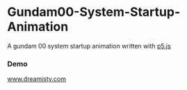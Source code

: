 # Gundam00-System-Startup-Animation
A gundam 00 system startup animation written with [p5.js](https://github.com/processing/p5.js)


### Demo
www.dreamisty.com




